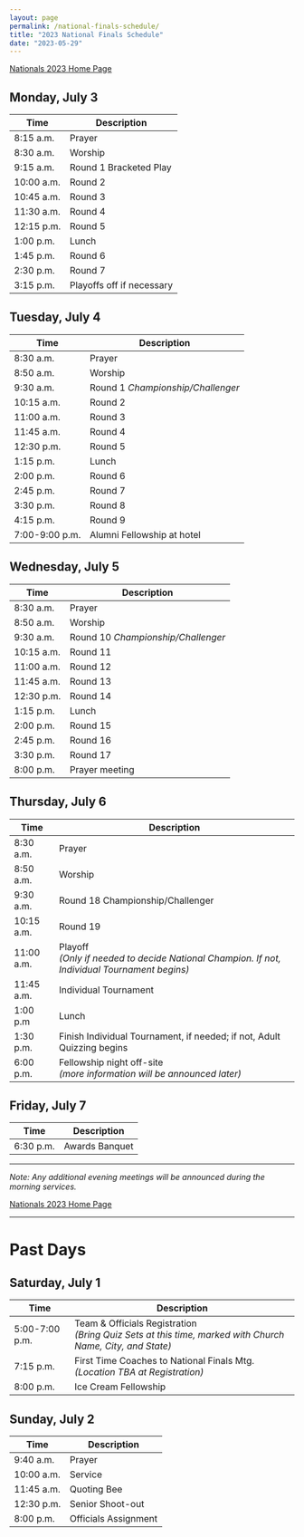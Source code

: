 ```yaml
---
layout: page
permalink: /national-finals-schedule/
title: "2023 National Finals Schedule"
date: "2023-05-29"
---
```


<a href="{% link _pages/national-finals.md %}" class="button is-primary">Nationals 2023 Home Page</a>


## Monday, July 3

| Time       | Description               |
| ---------- | ------------------------- |
| 8:15 a.m.  | Prayer                    |
| 8:30 a.m.  | Worship                   |
| 9:15 a.m.  | Round 1 Bracketed Play    |
| 10:00 a.m. | Round 2                   |
| 10:45 a.m. | Round 3                   |
| 11:30 a.m. | Round 4                   |
| 12:15 p.m. | Round 5                   |
| 1:00 p.m.  | Lunch                     |
| 1:45 p.m.  | Round 6                   |
| 2:30 p.m.  | Round 7                   |
| 3:15 p.m.  | Playoffs off if necessary |


## Tuesday, July 4

| Time           | Description                       |
| -------------- | --------------------------------- |
| 8:30 a.m.      | Prayer                            |
| 8:50 a.m.      | Worship                           |
| 9:30 a.m.      | Round 1 *Championship/Challenger* |
| 10:15 a.m.     | Round 2                           |
| 11:00 a.m.     | Round 3                           |
| 11:45 a.m.     | Round 4                           |
| 12:30 p.m.     | Round 5                           |
| 1:15 p.m.      | Lunch                             |
| 2:00 p.m.      | Round 6                           |
| 2:45 p.m.      | Round 7                           |
| 3:30 p.m.      | Round 8                           |
| 4:15 p.m.      | Round 9                           |
| 7:00-9:00 p.m. | Alumni Fellowship at hotel        |

## Wednesday, July 5

| Time       | Description                        |
| ---------- | ---------------------------------- |
| 8:30 a.m.  | Prayer                             |
| 8:50 a.m.  | Worship                            |
| 9:30 a.m.  | Round 10 *Championship/Challenger* |
| 10:15 a.m. | Round 11                           |
| 11:00 a.m. | Round 12                           |
| 11:45 a.m. | Round 13                           |
| 12:30 p.m. | Round 14                           |
| 1:15 p.m.  | Lunch                              |
| 2:00 p.m.  | Round 15                           |
| 2:45 p.m.  | Round 16                           |
| 3:30 p.m.  | Round 17                           |
| 8:00 p.m.  | Prayer meeting                     |

## Thursday, July 6

| Time       | Description                                                                                       |
| ---------- | ------------------------------------------------------------------------------------------------- |
| 8:30 a.m.  | Prayer                                                                                            |
| 8:50 a.m.  | Worship                                                                                           |
| 9:30 a.m.  | Round 18 Championship/Challenger                                                                  |
| 10:15 a.m. | Round 19                                                                                          |
| 11:00 a.m. | Playoff<br />*(Only if needed to decide National Champion. If not, Individual Tournament begins)* |
| 11:45 a.m. | Individual Tournament                                                                             |
| 1:00 p.m   | Lunch                                                                                             |
| 1:30 p.m.  | Finish Individual Tournament, if needed; if not, Adult Quizzing begins                            |
| 6:00 p.m.  | Fellowship night off-site<br />*(more information will be announced later)*                       |

## Friday, July 7

| Time      | Description    |
| --------- | -------------- |
| 6:30 p.m. | Awards Banquet |

---

*Note: Any additional evening meetings will be announced during the morning services.*

<a href="{% link _pages/national-finals.md %}" class="button is-primary">Nationals 2023 Home Page</a>

---

# Past Days


## Saturday, July 1

| Time           | Description                                                                                                   |
| -------------- | ------------------------------------------------------------------------------------------------------------- |
| 5:00-7:00 p.m. | Team & Officials Registration<br />*(Bring Quiz Sets at this time, marked with Church Name, City, and State)* |
| 7:15 p.m.      | First Time Coaches to National Finals Mtg. *(Location TBA at Registration)*                                   |
| 8:00 p.m.      | Ice Cream Fellowship                                                                                          |


## Sunday, July 2

| Time       | Description          |
| ---------- | -------------------- |
| 9:40 a.m.  | Prayer               |
| 10:00 a.m. | Service              |
| 11:45 a.m. | Quoting Bee          |
| 12:30 p.m. | Senior Shoot-out     |
| 8:00 p.m.  | Officials Assignment |